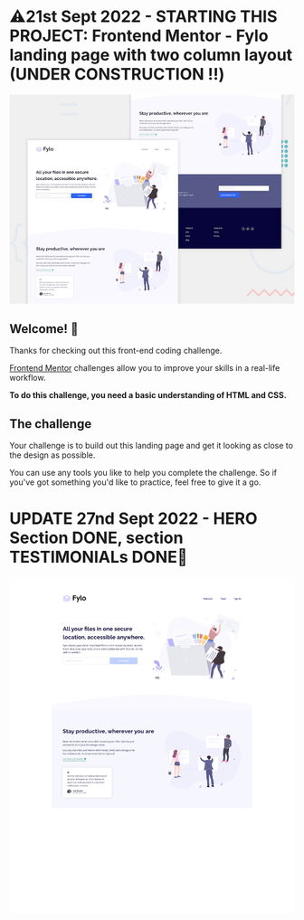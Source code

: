 # ⚠️21st Sept 2022 - STARTING THIS PROJECT: Frontend Mentor - Fylo landing page with two column layout (UNDER CONSTRUCTION ‼️)

![Design preview for the Fylo landing page with two column layout challenge](./design/desktop-preview.jpg)

## Welcome! 👋

Thanks for checking out this front-end coding challenge.

[Frontend Mentor](https://www.frontendmentor.io) challenges allow you to improve your skills in a real-life workflow.

**To do this challenge, you need a basic understanding of HTML and CSS.**

## The challenge

Your challenge is to build out this landing page and get it looking as close to the design as possible.

You can use any tools you like to help you complete the challenge. So if you've got something you'd like to practice, feel free to give it a go.


# UPDATE 27nd Sept 2022 - HERO Section DONE, section TESTIMONIALs DONE💪
<img src="29thSept2022.png">
